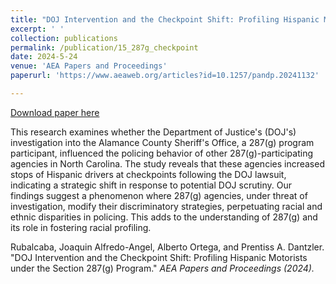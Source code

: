 ```yaml
---
title: "DOJ Intervention and the Checkpoint Shift: Profiling Hispanic Motorists under the Section 287(g) Program" 
excerpt: ' '
collection: publications
permalink: /publication/15_287g_checkpoint
date: 2024-5-24
venue: 'AEA Papers and Proceedings'
paperurl: 'https://www.aeaweb.org/articles?id=10.1257/pandp.20241132'

---
```


[Download paper here](https://www.aeaweb.org/articles?id=10.1257/pandp.20241132)

This research examines whether the Department of Justice's (DOJ's) investigation into the Alamance County Sheriff's Office, a 287(g) program participant, influenced the policing behavior of other 287(g)-participating agencies in North Carolina. The study reveals that these agencies increased stops of Hispanic drivers at checkpoints following the DOJ lawsuit, indicating a strategic shift in response to potential DOJ scrutiny. Our findings suggest a phenomenon where 287(g) agencies, under threat of investigation, modify their discriminatory strategies, perpetuating racial and ethnic disparities in policing. This adds to the understanding of 287(g) and its role in fostering racial profiling. 
 
 
 Rubalcaba, Joaquin Alfredo-Angel, Alberto Ortega, and Prentiss A. Dantzler. "DOJ Intervention and the Checkpoint Shift: Profiling Hispanic Motorists under the Section 287(g) Program." <i>AEA Papers and Proceedings<i> (2024).
 

